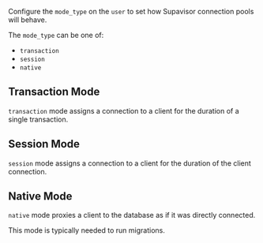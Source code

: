 <!--
SPDX-FileCopyrightText: 2025 Supabase <support@supabase.io>

SPDX-License-Identifier: Apache-2.0
-->

Configure the `mode_type` on the `user` to set how Supavisor connection pools
will behave.

The `mode_type` can be one of:

- `transaction`
- `session`
- `native`

## Transaction Mode

`transaction` mode assigns a connection to a client for the duration of a single
transaction.

## Session Mode

`session` mode assigns a connection to a client for the duration of the client
connection.

## Native Mode

`native` mode proxies a client to the database as if it was directly connected.

This mode is typically needed to run migrations.
